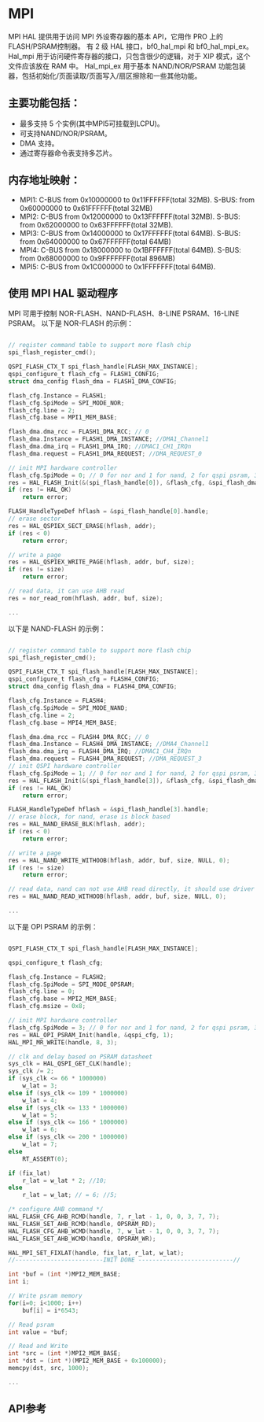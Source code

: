 # MPI

MPI HAL 提供用于访问 MPI 外设寄存器的基本 API，它用作 PRO 上的FLASH/PSRAM控制器。 有 2 级 HAL 接口，bf0_hal_mpi 和 bf0_hal_mpi_ex。
Hal_mpi 用于访问硬件寄存器的接口，只包含很少的逻辑，对于 XIP 模式，这个文件应该放在 RAM 中。 Hal_mpi_ex 用于基本 NAND/NOR/PSRAM 功能包装器，包括初始化/页面读取/页面写入/扇区擦除和一些其他功能。

## 主要功能包括：
- 最多支持 5 个实例(其中MPI5可挂载到LCPU)。
- 可支持NAND/NOR/PSRAM。
- DMA 支持。
- 通过寄存器命令表支持多芯片。

## 内存地址映射：
 - MPI1: C-BUS from 0x10000000 to 0x11FFFFFF(total 32MB). S-BUS: from 0x60000000 to 0x61FFFFFF(total 32MB)
 - MPI2: C-BUS from 0x12000000 to 0x13FFFFFF(total 32MB). S-BUS: from 0x62000000 to 0x63FFFFFF(total 32MB).
 - MPI3: C-BUS from 0x14000000 to 0x17FFFFFF(total 64MB). S-BUS: from 0x64000000 to 0x67FFFFFF(total 64MB)
 - MPI4: C-BUS from 0x18000000 to 0x1BFFFFFF(total 64MB). S-BUS: from 0x68000000 to 0x9FFFFFFF(total 896MB)
 - MPI5: C-BUS from 0x1C000000 to 0x1FFFFFFF(total 64MB).  

## 使用 MPI HAL 驱动程序
MPI 可用于控制 NOR-FLASH、NAND-FLASH、8-LINE PSRAM、16-LINE PSRAM。 以下是 NOR-FLASH 的示例：

```c

// register command table to support more flash chip
spi_flash_register_cmd();

QSPI_FLASH_CTX_T spi_flash_handle[FLASH_MAX_INSTANCE];
qspi_configure_t flash_cfg = FLASH1_CONFIG;
struct dma_config flash_dma = FLASH1_DMA_CONFIG;

flash_cfg.Instance = FLASH1;
flash_cfg.SpiMode = SPI_MODE_NOR;
flash_cfg.line = 2;
flash_cfg.base = MPI1_MEM_BASE;

flash_dma.dma_rcc = FLASH1_DMA_RCC; // 0
flash_dma.Instance = FLASH1_DMA_INSTANCE; //DMA1_Channel1
flash_dma.dma_irq = FLASH1_DMA_IRQ; //DMAC1_CH1_IRQn
flash_dma.request = FLASH1_DMA_REQUEST; //DMA_REQUEST_0

// init MPI hardware controller 
flash_cfg.SpiMode = 0; // 0 for nor and 1 for nand, 2 for qspi psram, 3 for opi psram, 4 for hpi psram
res = HAL_FLASH_Init(&(spi_flash_handle[0]), &flash_cfg, &spi_flash_dma_handle[0], &flash_dma, BSP_GetFlash1DIV());
if (res != HAL_OK)
    return error;

FLASH_HandleTypeDef hflash = &spi_flash_handle[0].handle;
// erase sector 
res = HAL_QSPIEX_SECT_ERASE(hflash, addr);
if (res < 0)
    return error;

// write a page	
res = HAL_QSPIEX_WRITE_PAGE(hflash, addr, buf, size);
if (res != size)
    return error;

// read data, it can use AHB read 
res = nor_read_rom(hflash, addr, buf, size);

...
```

以下是 NAND-FLASH 的示例：

```c

// register command table to support more flash chip
spi_flash_register_cmd();

QSPI_FLASH_CTX_T spi_flash_handle[FLASH_MAX_INSTANCE];
qspi_configure_t flash_cfg = FLASH4_CONFIG;
struct dma_config flash_dma = FLASH4_DMA_CONFIG;

flash_cfg.Instance = FLASH4;
flash_cfg.SpiMode = SPI_MODE_NAND;
flash_cfg.line = 2;
flash_cfg.base = MPI4_MEM_BASE;

flash_dma.dma_rcc = FLASH4_DMA_RCC; // 0
flash_dma.Instance = FLASH4_DMA_INSTANCE; //DMA4_Channel1
flash_dma.dma_irq = FLASH4_DMA_IRQ; //DMAC1_CH4_IRQn
flash_dma.request = FLASH4_DMA_REQUEST; //DMA_REQUEST_3
// init QSPI hardware controller 
flash_cfg.SpiMode = 1; // 0 for nor and 1 for nand, 2 for qspi psram, 3 for opi psram, 4 for hpi psram
res = HAL_FLASH_Init(&(spi_flash_handle[3]), &flash_cfg, &spi_flash_dma_handle[1], &flash_dma, BSP_GetFlash2DIV());
if (res != HAL_OK)
    return error;

FLASH_HandleTypeDef hflash = &spi_flash_handle[3].handle;
// erase block, for nand, erase is block based 
res = HAL_NAND_ERASE_BLK(hflash, addr);
if (res < 0)
    return error;

// write a page	
res = HAL_NAND_WRITE_WITHOOB(hflash, addr, buf, size, NULL, 0);
if (res != size)
    return error;

// read data, nand can not use AHB read directly, it should use driver interface
res = HAL_NAND_READ_WITHOOB(hflash, addr, buf, size, NULL, 0);

...
```

以下是 OPI PSRAM 的示例：

```c

QSPI_FLASH_CTX_T spi_flash_handle[FLASH_MAX_INSTANCE];

qspi_configure_t flash_cfg;

flash_cfg.Instance = FLASH2;
flash_cfg.SpiMode = SPI_MODE_OPSRAM;
flash_cfg.line = 0;
flash_cfg.base = MPI2_MEM_BASE;
flash_cfg.msize = 0x8; 

// init MPI hardware controller 
flash_cfg.SpiMode = 3; // 0 for nor and 1 for nand, 2 for qspi psram, 3 for opi psram, 4 for hpi psram
res = HAL_OPI_PSRAM_Init(handle, &qspi_cfg, 1);
HAL_MPI_MR_WRITE(handle, 8, 3);

// clk and delay based on PSRAM datasheet
sys_clk = HAL_QSPI_GET_CLK(handle);
sys_clk /= 2;
if (sys_clk <= 66 * 1000000)
	w_lat = 3;
else if (sys_clk <= 109 * 1000000)
	w_lat = 4;
else if (sys_clk <= 133 * 1000000)
	w_lat = 5;
else if (sys_clk <= 166 * 1000000)
	w_lat = 6;
else if (sys_clk <= 200 * 1000000)
	w_lat = 7;
else
	RT_ASSERT(0);

if (fix_lat)
	r_lat = w_lat * 2; //10;
else
	r_lat = w_lat; // = 6; //5;

/* configure AHB command */
HAL_FLASH_CFG_AHB_RCMD(handle, 7, r_lat - 1, 0, 0, 3, 7, 7);
HAL_FLASH_SET_AHB_RCMD(handle, OPSRAM_RD);
HAL_FLASH_CFG_AHB_WCMD(handle, 7, w_lat - 1, 0, 0, 3, 7, 7);
HAL_FLASH_SET_AHB_WCMD(handle, OPSRAM_WR);

HAL_MPI_SET_FIXLAT(handle, fix_lat, r_lat, w_lat);
//-------------------------INIT DONE ---------------------------//

int *buf = (int *)MPI2_MEM_BASE;
int i;

// Write psram memory
for(i=0; i<1000; i++)
    buf[i] = i*6543;

// Read psram
int value = *buf;

// Read and Write
int *src = (int *)MPI2_MEM_BASE;
int *dst = (int *)(MPI2_MEM_BASE + 0x100000);
memcpy(dst, src, 1000);

...
```

## API参考
[](../api/hal/mpi.md)

